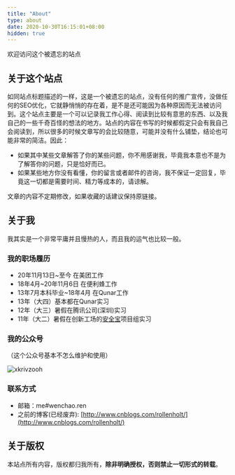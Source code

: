 ```yaml
---
title: "About"
type: about 
date: 2020-10-30T16:15:01+08:00
hidden: true
---
```


欢迎访问这个被遗忘的站点

## 关于这个站点

如同站点标题描述的一样，这是一个被遗忘的站点，没有任何的推广宣传，没做任何的SEO优化，它就静悄悄的存在着，是不是还可能因为各种原因而无法被访问到。这个站点主要是一个可以记录我工作心得、阅读到比较有意思的东西、以及我自己的一些千奇百怪的想法的地方。站点的内容在书写的时候都假定只会有我自己会阅读到，所以很多的时候文章写的会比较随意，可能并没有什么铺垫，结论也可能非常的简洁。因此：

- 如果其中某些文章解答了你的某些问题，你不用感谢我，毕竟我本意也不是为了解答你的问题，只是恰好而已。
- 如果某些地方你没有看懂，你的留言或者邮件的咨询，我不保证一定回复，毕竟这一切都是需要时间、精力等成本的，请谅解。

文章的内容不定期修改，如果收藏的话建议保持原链接。

## 关于我

我其实是一个非常平庸并且慢热的人，而且我的运气也比较一般。


### 我的职场履历

- 20年11月13日~至今 在美团工作
- 18年4月~20年11月6日 在便利蜂工作
- 13年7月本科毕业~18年4月 在Qunar工作
- 13年（大四）基本都在Qunar实习
- 12年（大三）暑假在腾讯公司(深圳)实习
- 11年（大二）暑假在创新工场的[安全宝](https://baike.baidu.com/item/%E5%AE%89%E5%85%A8%E5%AE%9D/9357730?fr=aladdin)项目组实习

### 我的公众号

（这个公众号基本不怎么维护和使用）

![xkrivzooh](http://wenchao.ren/img/2020/11/qrcode_for_gh_7c155733c121_258.jpg)

### 联系方式

- 邮箱：me#wenchao.ren
- 之前的博客(已经废弃): [http://www.cnblogs.com/rollenholt/](http://www.cnblogs.com/rollenholt/)


## 关于版权

本站点所有内容，版权都归我所有，**除非明确授权，否则禁止一切形式的转载**。
